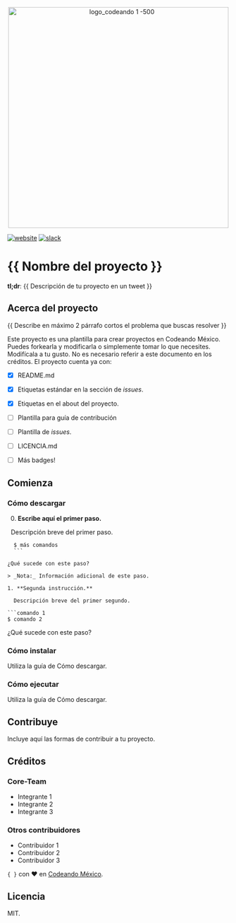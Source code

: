 <p align="center">
<img src="https://user-images.githubusercontent.com/6744123/26955582-3a94539e-4c7d-11e7-92cc-bc234bc2aeda.png" width="500" title="logo_codeando 1 -500">
</p>

[![website](https://img.shields.io/badge/website-CodeandoMexico-00D88E.svg)](http://www.codeandomexico.org/)
[![slack](https://img.shields.io/badge/slack-CodeandoMexico-EC0E4F.svg)](http://slack.codeandomexico.org/)

# {{ Nombre del proyecto }}

**tl;dr**: {{ Descripción de tu proyecto en un tweet }}

## Acerca del proyecto

{{ Describe en máximo 2 párrafo cortos el problema que buscas resolver }}

Este proyecto es una plantilla para crear proyectos en Codeando México. Puedes forkearla y modificarla o simplemente tomar lo que necesites. Modifícala a tu gusto. No es necesario referir a este documento en los créditos. El proyecto cuenta ya con:

- [x] README.md
- [x] Etiquetas estándar en la sección de *issues*.
- [x] Etiquetas en el about del proyecto.
- [ ] Plantilla para guía de contribución
- [ ] Plantilla de *issues*.
- [ ] LICENCIA.md
- [ ] Más badges!


## Comienza

### Cómo descargar

0. **Escribe aquí el primer paso.**

   Descripción breve del primer paso.

   ```otro comando
   $ más comandos
   ```

   ¿Qué sucede con este paso?
   
   > _Nota:_ Información adicional de este paso.

1. **Segunda instrucción.**

   Descripción breve del primer segundo.

   ```comando 1
   $ comando 2
   ```

   ¿Qué sucede con este paso?


### Cómo instalar

Utiliza la guía de Cómo descargar. 

### Cómo ejecutar

Utiliza la guía de Cómo descargar. 


## Contribuye

Incluye aquí las formas de contribuir a tu proyecto.


## Créditos

### Core-Team

* Integrante 1
* Integrante 2
* Integrante 3

### Otros contribuidores

* Contribuidor 1
* Contribuidor 2
* Contribuidor 3


`{ }` con ❤️ en [Codeando México](http://www.codeandomexico.org).

## Licencia

MIT.
